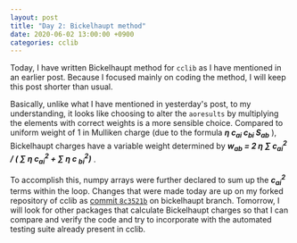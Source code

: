 ```yaml
---
layout: post
title: "Day 2: Bickelhaupt method"
date: 2020-06-02 13:00:00 +0900
categories: cclib
---
```


Today, I have written Bickelhaupt method for `cclib` as I have mentioned in an earlier post. Because I focused mainly on coding the method, I will keep this post shorter than usual.

Basically, unlike what I have mentioned in yesterday's post, to my understanding, it looks like choosing to alter the `aoresults` by multiplying the elements with correct weights is a more sensible choice. Compared to uniform weight of 1 in Mulliken charge (due to the formula ***&eta; c<sub>ai</sub> c<sub>bi</sub> S<sub>ab</sub>*** ), Bickelhaupt charges have a variable weight determined by ***w<sub>ab</sub> = 2 &eta; &sum; c<sub>ai</sub><sup>2</sup> / ( &sum; &eta; c<sub>ai</sub><sup>2</sup> + &sum; &eta; c <sub>bi</sub><sup>2</sup>)*** .

To accomplish this, numpy arrays were further declared to sum up the ***c<sub>ai</sub><sup>2</sup>*** terms within the loop. Changes that were made today are up on my forked repository of cclib as [commit `8c3521b`](https://github.com/mscho527/cclib/commit/8c3521b73453f2377e2fa930ba36ec873a53aff2) on bickelhaupt branch. Tomorrow, I will look for other packages that calculate Bickelhaupt charges so that I can compare and verify the code and try to incorporate with the automated testing suite already present in cclib.

